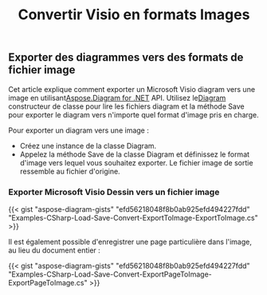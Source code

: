 ﻿---
title:  Convertir Visio en formats Images
linktitle: Convertir Visio en Images
type: docs
weight: 20
url: /fr/net/convert-visio-to-image/
description: Cette rubrique vous montre comment Aspose.Diagram permet de convertir Visio en différents formats d'images. Convertissez Visio,VSD, VSS, VDW, VST, VSDX, VSSX, VSTX, VSDM, VSTM,VSSM en images PNG, JPEG, BMP avec quelques lignes de code.
---
## **Exporter des diagrammes vers des formats de fichier image**
 Cet article explique comment exporter un Microsoft Visio diagram vers une image en utilisant[Aspose.Diagram for .NET](https://products.aspose.com/diagram/net/) API. Utilisez le[Diagram](http://www.aspose.com/api/net/diagram/aspose.diagram/diagram) constructeur de classe pour lire les fichiers diagram et la méthode Save pour exporter le diagram vers n'importe quel format d'image pris en charge.

Pour exporter un diagram vers une image :

- Créez une instance de la classe Diagram.
- Appelez la méthode Save de la classe Diagram et définissez le format d'image vers lequel vous souhaitez exporter. Le fichier image de sortie ressemble au fichier d'origine.
### **Exporter Microsoft Visio Dessin vers un fichier image**
{{< gist "aspose-diagram-gists" "efd56218048f8b0ab925efd494227fdd" "Examples-CSharp-Load-Save-Convert-ExportToImage-ExportToImage.cs" >}}

Il est également possible d'enregistrer une page particulière dans l'image, au lieu du document entier :

{{< gist "aspose-diagram-gists" "efd56218048f8b0ab925efd494227fdd" "Examples-CSharp-Load-Save-Convert-ExportPageToImage-ExportPageToImage.cs" >}}